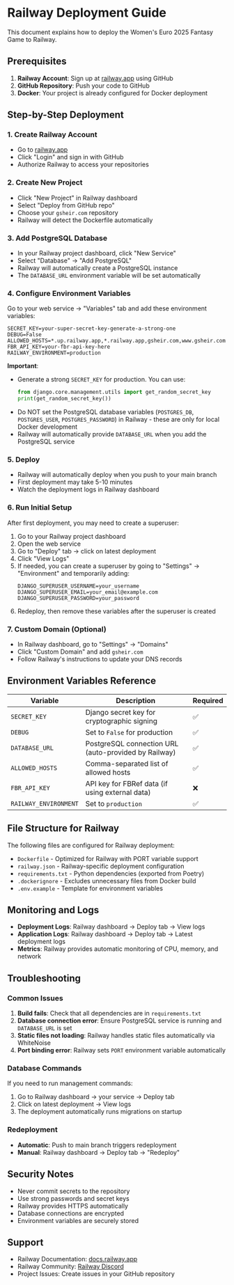 # Railway Deployment Guide

This document explains how to deploy the Women's Euro 2025 Fantasy Game to Railway.

## Prerequisites

1. **Railway Account**: Sign up at [railway.app](https://railway.app) using GitHub
2. **GitHub Repository**: Push your code to GitHub
3. **Docker**: Your project is already configured for Docker deployment

## Step-by-Step Deployment

### 1. Create Railway Account
- Go to [railway.app](https://railway.app)
- Click "Login" and sign in with GitHub
- Authorize Railway to access your repositories

### 2. Create New Project
- Click "New Project" in Railway dashboard
- Select "Deploy from GitHub repo"
- Choose your `gsheir.com` repository
- Railway will detect the Dockerfile automatically

### 3. Add PostgreSQL Database
- In your Railway project dashboard, click "New Service"
- Select "Database" → "Add PostgreSQL"
- Railway will automatically create a PostgreSQL instance
- The `DATABASE_URL` environment variable will be set automatically

### 4. Configure Environment Variables
Go to your web service → "Variables" tab and add these environment variables:

```env
SECRET_KEY=your-super-secret-key-generate-a-strong-one
DEBUG=False
ALLOWED_HOSTS=*.up.railway.app,*.railway.app,gsheir.com,www.gsheir.com
FBR_API_KEY=your-fbr-api-key-here
RAILWAY_ENVIRONMENT=production
```

**Important**: 
- Generate a strong `SECRET_KEY` for production. You can use:
  ```python
  from django.core.management.utils import get_random_secret_key
  print(get_random_secret_key())
  ```
- Do NOT set the PostgreSQL database variables (`POSTGRES_DB`, `POSTGRES_USER`, `POSTGRES_PASSWORD`) in Railway - these are only for local Docker development
- Railway will automatically provide `DATABASE_URL` when you add the PostgreSQL service

### 5. Deploy
- Railway will automatically deploy when you push to your main branch
- First deployment may take 5-10 minutes
- Watch the deployment logs in Railway dashboard

### 6. Run Initial Setup
After first deployment, you may need to create a superuser:

1. Go to your Railway project dashboard
2. Open the web service
3. Go to "Deploy" tab → click on latest deployment
4. Click "View Logs" 
5. If needed, you can create a superuser by going to "Settings" → "Environment" and temporarily adding:
   ```
   DJANGO_SUPERUSER_USERNAME=your_username
   DJANGO_SUPERUSER_EMAIL=your_email@example.com
   DJANGO_SUPERUSER_PASSWORD=your_password
   ```
6. Redeploy, then remove these variables after the superuser is created

### 7. Custom Domain (Optional)
- In Railway dashboard, go to "Settings" → "Domains"
- Click "Custom Domain" and add `gsheir.com`
- Follow Railway's instructions to update your DNS records

## Environment Variables Reference

| Variable | Description | Required |
|----------|-------------|----------|
| `SECRET_KEY` | Django secret key for cryptographic signing | ✅ |
| `DEBUG` | Set to `False` for production | ✅ |
| `DATABASE_URL` | PostgreSQL connection URL (auto-provided by Railway) | ✅ |
| `ALLOWED_HOSTS` | Comma-separated list of allowed hosts | ✅ |
| `FBR_API_KEY` | API key for FBRef data (if using external data) | ❌ |
| `RAILWAY_ENVIRONMENT` | Set to `production` | ✅ |

## File Structure for Railway

The following files are configured for Railway deployment:

- `Dockerfile` - Optimized for Railway with PORT variable support
- `railway.json` - Railway-specific deployment configuration
- `requirements.txt` - Python dependencies (exported from Poetry)
- `.dockerignore` - Excludes unnecessary files from Docker build
- `.env.example` - Template for environment variables

## Monitoring and Logs

- **Deployment Logs**: Railway dashboard → Deploy tab → View logs
- **Application Logs**: Railway dashboard → Deploy tab → Latest deployment logs
- **Metrics**: Railway provides automatic monitoring of CPU, memory, and network

## Troubleshooting

### Common Issues

1. **Build fails**: Check that all dependencies are in `requirements.txt`
2. **Database connection error**: Ensure PostgreSQL service is running and `DATABASE_URL` is set
3. **Static files not loading**: Railway handles static files automatically via WhiteNoise
4. **Port binding error**: Railway sets `PORT` environment variable automatically

### Database Commands

If you need to run management commands:
1. Go to Railway dashboard → your service → Deploy tab
2. Click on latest deployment → View logs
3. The deployment automatically runs migrations on startup

### Redeployment

- **Automatic**: Push to main branch triggers redeployment
- **Manual**: Railway dashboard → Deploy tab → "Redeploy"

## Security Notes

- Never commit secrets to the repository
- Use strong passwords and secret keys
- Railway provides HTTPS automatically
- Database connections are encrypted
- Environment variables are securely stored

## Support

- Railway Documentation: [docs.railway.app](https://docs.railway.app)
- Railway Community: [Railway Discord](https://discord.gg/railway)
- Project Issues: Create issues in your GitHub repository
